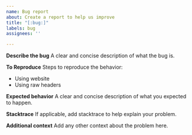 ```yaml
---
name: Bug report
about: Create a report to help us improve
title: "[:bug:]"
labels: bug
assignees: ''

---
```


**Describe the bug**
A clear and concise description of what the bug is.

**To Reproduce**
Steps to reproduce the behavior:
  - Using website
  - Using raw headers

**Expected behavior**
A clear and concise description of what you expected to happen.

**Stacktrace**
If applicable, add stacktrace to help explain your problem.

**Additional context**
Add any other context about the problem here.
